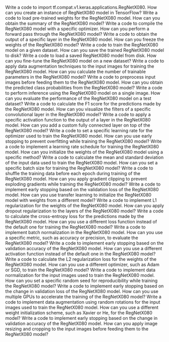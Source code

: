 Write a code to import tf.compat.v1.keras.applications.RegNetX080.
How can you create an instance of RegNetX080 model in TensorFlow?
Write a code to load pre-trained weights for the RegNetX080 model.
How can you obtain the summary of the RegNetX080 model?
Write a code to compile the RegNetX080 model with a specific optimizer.
How can you perform a forward pass through the RegNetX080 model?
Write a code to obtain the output of a specific layer in the RegNetX080 model.
How can you freeze the weights of the RegNetX080 model?
Write a code to train the RegNetX080 model on a given dataset.
How can you save the trained RegNetX080 model to disk?
Write a code to load a saved RegNetX080 model from disk.
How can you fine-tune the RegNetX080 model on a new dataset?
Write a code to apply data augmentation techniques to the input images for training the RegNetX080 model.
How can you calculate the number of trainable parameters in the RegNetX080 model?
Write a code to preprocess input images before feeding them to the RegNetX080 model.
How can you obtain the predicted class probabilities from the RegNetX080 model?
Write a code to perform inference using the RegNetX080 model on a single image.
How can you evaluate the performance of the RegNetX080 model on a test dataset?
Write a code to calculate the F1 score for the predictions made by the RegNetX080 model.
How can you visualize the filters of a specific convolutional layer in the RegNetX080 model?
Write a code to apply a specific activation function to the output of a layer in the RegNetX080 model.
How can you add a custom fully connected layer on top of the RegNetX080 model?
Write a code to set a specific learning rate for the optimizer used to train the RegNetX080 model.
How can you use early stopping to prevent overfitting while training the RegNetX080 model?
Write a code to implement a learning rate schedule for training the RegNetX080 model.
How can you initialize the weights of the RegNetX080 model using a specific method?
Write a code to calculate the mean and standard deviation of the input data used to train the RegNetX080 model.
How can you set a specific batch size for training the RegNetX080 model?
Write a code to shuffle the training data before each epoch during training of the RegNetX080 model.
How can you apply gradient clipping to prevent exploding gradients while training the RegNetX080 model?
Write a code to implement early stopping based on the validation loss of the RegNetX080 model.
How can you use transfer learning to initialize the RegNetX080 model with weights from a different model?
Write a code to implement L1 regularization for the weights of the RegNetX080 model.
How can you apply dropout regularization to the layers of the RegNetX080 model?
Write a code to calculate the cross-entropy loss for the predictions made by the RegNetX080 model.
How can you use a different loss function instead of the default one for training the RegNetX080 model?
Write a code to implement batch normalization in the RegNetX080 model.
How can you use a specific metric, such as accuracy or precision, to evaluate the RegNetX080 model?
Write a code to implement early stopping based on the validation accuracy of the RegNetX080 model.
How can you use a different activation function instead of the default one in the RegNetX080 model?
Write a code to calculate the L2 regularization loss for the weights of the RegNetX080 model.
How can you use a different optimizer, such as Adam or SGD, to train the RegNetX080 model?
Write a code to implement data normalization for the input images used to train the RegNetX080 model.
How can you set a specific random seed for reproducibility while training the RegNetX080 model?
Write a code to implement early stopping based on the change in validation loss of the RegNetX080 model.
How can you use multiple GPUs to accelerate the training of the RegNetX080 model?
Write a code to implement data augmentation using random rotations for the input images used to train the RegNetX080 model.
How can you use a different weight initialization scheme, such as Xavier or He, for the RegNetX080 model?
Write a code to implement early stopping based on the change in validation accuracy of the RegNetX080 model.
How can you apply image resizing and cropping to the input images before feeding them to the RegNetX080 model?